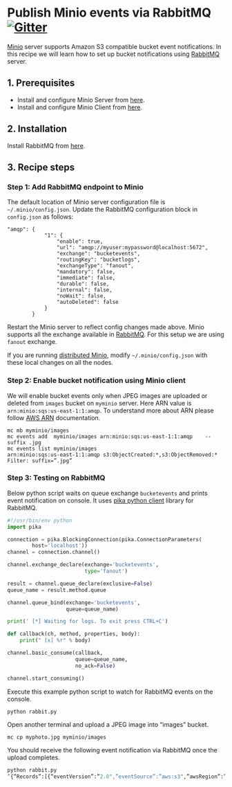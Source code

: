 # Publish Minio events via RabbitMQ [![Gitter](https://badges.gitter.im/Join%20Chat.svg)](https://gitter.im/minio/minio?utm_source=badge&utm_medium=badge&utm_campaign=pr-badge&utm_content=badge)

[Minio](https://www.minio.io) server supports Amazon S3 compatible bucket event notifications. In this recipe we will learn how to set up bucket notifications using [RabbitMQ](https://www.rabbitmq.com/) server. 

## 1. Prerequisites

* Install and configure Minio Server from [here](http://docs.minio.io/docs/minio).
* Install and configure Minio Client from [here](https://docs.minio.io/docs/minio-client-quickstart-guide).


## 2. Installation

Install RabbitMQ from [here](https://www.rabbitmq.com/).

## 3. Recipe steps

### Step 1: Add RabbitMQ endpoint to Minio

The default location of Minio server configuration file is ``~/.minio/config.json``. Update the RabbitMQ configuration block in ``config.json`` as follows:

```
"amqp": {
			"1": {
				"enable": true,
				"url": "amqp://myuser:mypassword@localhost:5672",
				"exchange": "bucketevents",
				"routingKey": "bucketlogs",
				"exchangeType": "fanout",
				"mandatory": false,
				"immediate": false,
				"durable": false,
				"internal": false,
				"noWait": false,
				"autoDeleted": false
			}
        }
```
Restart the Minio server to reflect config changes made above. Minio supports all the exchange available in [RabbitMQ](https://www.rabbitmq.com/). For this setup we are using ``fanout`` exchange.

If you are running [distributed Minio](https://docs.minio.io/docs/distributed-minio-quickstart-guide), modify ``~/.minio/config.json`` with these local changes on all the nodes.

### Step 2: Enable bucket notification using Minio client

We will enable bucket events only when JPEG images are uploaded or deleted from ``images`` bucket on ``myminio`` server. Here ARN value is ``arn:minio:sqs:us-east-1:1:amqp``. To understand more about ARN please follow [AWS ARN](http://docs.aws.amazon.com/general/latest/gr/aws-arns-and-namespaces.html) documentation.

```
mc mb myminio/images
mc events add  myminio/images arn:minio:sqs:us-east-1:1:amqp    --suffix .jpg
mc events list myminio/images
arn:minio:sqs:us-east-1:1:amqp s3:ObjectCreated:*,s3:ObjectRemoved:* Filter: suffix=”.jpg”
```

### Step 3: Testing on RabbitMQ

Below python script waits on queue exchange ``bucketevents`` and prints event notification on console. It uses [pika python client](https://www.rabbitmq.com/tutorials/tutorial-three-python.html) library for RabbitMQ.

```py
#!/usr/bin/env python
import pika

connection = pika.BlockingConnection(pika.ConnectionParameters(
        host='localhost'))
channel = connection.channel()

channel.exchange_declare(exchange='bucketevents',
                         type='fanout')

result = channel.queue_declare(exclusive=False)
queue_name = result.method.queue

channel.queue_bind(exchange='bucketevents',
                   queue=queue_name)

print(' [*] Waiting for logs. To exit press CTRL+C')

def callback(ch, method, properties, body):
    print(" [x] %r" % body)

channel.basic_consume(callback,
                      queue=queue_name,
                      no_ack=False)

channel.start_consuming()
```


Execute this example python script to watch for RabbitMQ events on the console.

```py
python rabbit.py
```

Open another terminal and upload a JPEG image into “images” bucket.

```
mc cp myphoto.jpg myminio/images
```

You should receive the following event notification via RabbitMQ once the upload completes.

```py
python rabbit.py
‘{“Records”:[{“eventVersion”:”2.0",”eventSource”:”aws:s3",”awsRegion”:”us-east-1",”eventTime”:”2016–09–08T22:34:38.226Z”,”eventName”:”s3:ObjectCreated:Put”,”userIdentity”:{“principalId”:”minio”},”requestParameters”:{“sourceIPAddress”:”10.1.10.150:44576"},”responseElements”:{},”s3":{“s3SchemaVersion”:”1.0",”configurationId”:”Config”,”bucket”:{“name”:”images”,”ownerIdentity”:{“principalId”:”minio”},”arn”:”arn:aws:s3:::images”},”object”:{“key”:”myphoto.jpg”,”size”:200436,”sequencer”:”147279EAF9F40933"}}}],”level”:”info”,”msg”:””,”time”:”2016–09–08T15:34:38–07:00"}\n
```

